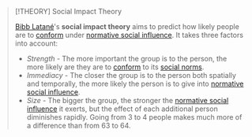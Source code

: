 >[!THEORY] Social Impact Theory
>
>[Bibb Latané](../../../People/Bibb%20Latané.md)'s **social impact theory** aims to predict how likely people are to [conform](Conformity.md) under [normative social influence](Group%20Influence/Normative%20Social%20Influence.md). It takes three factors into account:
>
>- *Strength* - The more important the group is to the person, the more likely are they are to [conform](Conformity.md) to its [social norms](Social%20Norms.md).
>- *Immediacy* - The closer the group is to the person both spatially and temporally, the more likely the person is to give into [normative social influence](Group%20Influence/Normative%20Social%20Influence.md).
>- *Size* - The bigger the group, the stronger the [normative social influence](Group%20Influence/Normative%20Social%20Influence.md) it exerts, but the effect of each additional person diminishes rapidly. Going from 3 to 4 people makes much more of a difference than from 63 to 64.